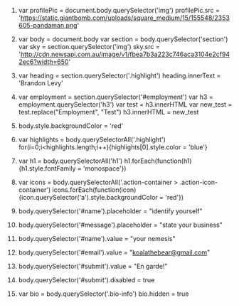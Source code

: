 1. var profilePic = document.body.querySelector('img')
   profilePic.src = 'https://static.giantbomb.com/uploads/square_medium/15/155548/2353605-pandaman.png'
1. var body = document.body
   var section = body.querySelector('section')
   var sky = section.querySelector('img')
   sky.src = 'http://cdn.newsapi.com.au/image/v1/fbea7b3a223c746aca3104e2cf942ec6?width=650'

2. var heading = section.querySelector('.highlight')
   heading.innerText = 'Brandon Levy'

3. var employment = section.querySelector('#employment')
   var h3 = employment.querySelector('h3')
   var test = h3.innerHTML
   var new_test = test.replace("Employment", "Test")
   h3.innerHTML = new_test

4. body.style.backgroundColor = 'red'

5. var highlights = body.querySelectorAll('.highlight')
   for(i=0;i<highlights.length;i++){highlights[0].style.color = 'blue'}

6. var h1 = body.querySelectorAll('h1')
   h1.forEach(function(h1){h1.style.fontFamily = 'monospace'})

7. var icons = body.querySelectorAll('.action-container > .action-icon-container')
   icons.forEach(function(icon){icon.querySelector('a').style.backgroundColor = 'red'})

8. body.querySelector('#name').placeholder = "identify yourself"

9. body.querySelector('#message').placeholder = "state your business"

10. body.querySelector('#name').value = "your nemesis"

11. body.querySelector('#email').value = "koalathebear@gmail.com"

12. body.querySelector('#submit').value = "En garde!"

13. body.querySelector('#submit').disabled = true

14. var bio = body.querySelector('.bio-info')
    bio.hidden = true
